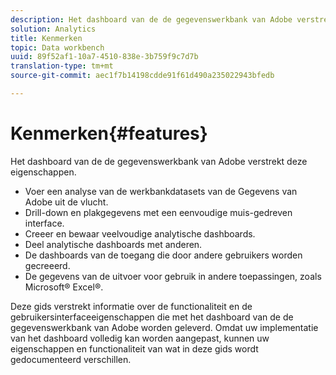 ```yaml
---
description: Het dashboard van de de gegevenswerkbank van Adobe verstrekt deze eigenschappen.
solution: Analytics
title: Kenmerken
topic: Data workbench
uuid: 89f52af1-10a7-4510-838e-3b759f9c7d7b
translation-type: tm+mt
source-git-commit: aec1f7b14198cdde91f61d490a235022943bfedb

---
```



# Kenmerken{#features}

Het dashboard van de de gegevenswerkbank van Adobe verstrekt deze eigenschappen.

* Voer een analyse van de werkbankdatasets van de Gegevens van Adobe uit de vlucht.
* Drill-down en plakgegevens met een eenvoudige muis-gedreven interface.
* Creeer en bewaar veelvoudige analytische dashboards.
* Deel analytische dashboards met anderen.
* De dashboards van de toegang die door andere gebruikers worden gecreeerd.
* De gegevens van de uitvoer voor gebruik in andere toepassingen, zoals Microsoft® Excel®.

Deze gids verstrekt informatie over de functionaliteit en de gebruikersinterfaceeigenschappen die met het dashboard van de de gegevenswerkbank van Adobe worden geleverd. Omdat uw implementatie van het dashboard volledig kan worden aangepast, kunnen uw eigenschappen en functionaliteit van wat in deze gids wordt gedocumenteerd verschillen.
